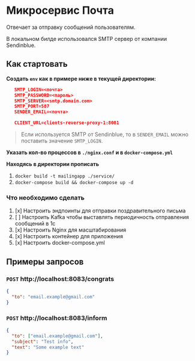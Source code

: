 # Микросервис Почта

Отвечает за отправку сообщений пользователям.

В локальном билде использовался SMTP сервер от компании Sendinblue.

## Как стартовать

**Создать `env` как в примере ниже в текущей директории:**

```json
   SMTP_LOGIN=<почта>
   SMTP_PASSWORD=<пароль>
   SMTP_SERVER=<smtp.domain.com>
   SMTP_PORT=587
   SENDER_EMAIL=<почта>

   CLIENT_URL=clients-reverse-proxy-1:8081
```

> Если используется SMTP от Sendinblue, то в `SENDER_EMAIL` можно поставить значение `SMTP_LOGIN`.

**Указать кол-во процессов в `./nginx.conf` и в `docker-compose.yml`**

**Находясь в директории прописать**

1. `docker build -t mailingapp ./service/`
2. `docker-compose build && docker-compose up -d`

### Что необходимо сделать

1. [x] Настроить эндпоинты для отправки поздравительного письма
2. [ ] Настроить Kafka чтобы выставлять периодичность отправления сообщений в 1с
3. [x] Настроить Nginx для масштабирования
4. [x] Настроить контейнер для приложения
5. [x] Настроить docker-compose.yml

## Примеры запросов

### `POST` http://localhost:8083/congrats

```json
{
  "to": "email.example@gmail.com"
}
```

### `POST` http://localhost:8083/inform

```json
{
  "to": ["email.example@gmail.com"],
  "subject": "Test info",
  "text": "Some example text"
}
```
